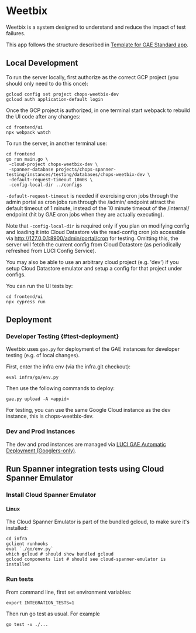 # Weetbix

Weetbix is a system designed to understand and reduce the impact of test
failures.

This app follows the structure described in [Template for GAE Standard app].

## Local Development

To run the server locally, first authorize as the correct GCP project (you should only need to do this once):
```
gcloud config set project chops-weetbix-dev
gcloud auth application-default login
```

Once the GCP project is authorized, in one terminal start webpack to rebuild the UI code after any changes:
```
cd frontend/ui
npx webpack watch
```

To run the server, in another terminal use:
```
cd frontend
go run main.go \
 -cloud-project chops-weetbix-dev \
 -spanner-database projects/chops-spanner-testing/instances/testing/databases/chops-weetbix-dev \
 -default-request-timeout 10m0s \
 -config-local-dir ../configs
```

`-default-request-timeout` is needed if exercising cron jobs through the admin
portal as cron jobs run through the /admin/ endpoint attract the default
timeout of 1 minute, instead of the 10 minute timeout of the /internal/ endpoint
(hit by GAE cron jobs when they are actually executing).

Note that `-config-local-dir` is required only if you plan on modifying config
and loading it into Cloud Datastore via the read-config cron job accessible via
http://127.0.0.1:8900/admin/portal/cron for testing. Omitting this, the server
will fetch the current config from Cloud Datastore (as periodically refreshed
from LUCI Config Service).

You may also be able to use an arbitrary cloud project (e.g. 'dev') if you
setup Cloud Datastore emulator and setup a config for that project under
configs.

You can run the UI tests by:
```
cd frontend/ui
npx cypress run
```

## Deployment

### Developer Testing {#test-deployment}

Weetbix uses `gae.py` for deployment of the GAE instances for developer
testing (e.g. of local changes).

First, enter the infra env (via the infra.git checkout):
```
eval infra/go/env.py
```

Then use the following commands to deploy:
```
gae.py upload -A <appid>
```

For testing, you can use the same Google Cloud instance as the dev instance,
this is chops-weetbix-dev.

### Dev and Prod Instances

The dev and prod instances are managed via
[LUCI GAE Automatic Deployment (Googlers-only)](http://go/luci/how_to_deploy.md).

## Run Spanner integration tests using Cloud Spanner Emulator

### Install Cloud Spanner Emulator

#### Linux

The Cloud Spanner Emulator is part of the bundled gcloud, to make sure it's installed:

```
cd infra
gclient runhooks
eval `./go/env.py`
which gcloud # should show bundled gcloud
gcloud components list # should see cloud-spanner-emulator is installed
```

### Run tests

From command line, first set environment variables:

```
export INTEGRATION_TESTS=1
```

Then run go test as usual. For example

```
go test -v ./...
```

[Template for GAE Standard app]: https://chromium.googlesource.com/infra/luci/luci-go/+/HEAD/examples/appengine/helloworld_standard/README.md

